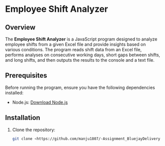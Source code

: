 # Employee Shift Analyzer

## Overview

The **Employee Shift Analyzer** is a JavaScript program designed to analyze employee shifts from a given Excel file and provide insights based on various conditions. The program reads shift data from an Excel file, performs analyses on consecutive working days, short gaps between shifts, and long shifts, and then outputs the results to the console and a text file.

## Prerequisites

Before running the program, ensure you have the following dependencies installed:

- Node.js: [Download Node.js](https://nodejs.org/)

## Installation

1. Clone the repository:

   ```bash
   git clone <https://github.com/manju1807/-Assignment_BluejayDelivery>
   ```
